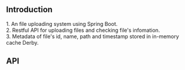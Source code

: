 <h2>Introduction</h2>
1. An file uploading system using Spring Boot. <br>  
2. Restful API for uploading files and checking file's infomation. <br>   
3. Metadata of file's id, name, path and timestamp stored in in-memory cache Derby. <br>   

<h2>API</h2>

